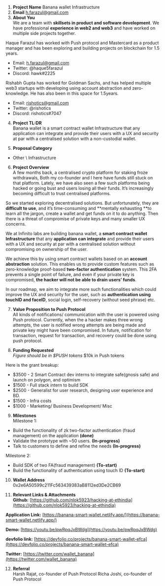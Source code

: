 1. **Project Name** Banana wallet Infrastructure
2. **Email** h.farazul@gmail.com
3. **About You** \
We are a team with **skillsets in product and software development**. We have professional **experience in web2 and web3** and have worked on multiple side projects together.

Haque Farazul has worked with Push protocol and Mastercard as a product manager and has been exploring and building projects on blockchain for 1.5 years.
- Email: h.farazul@gmail.com
- Twitter: @haque5farazul
- Discord: hawk#2225

Rishabh Gupta has worked for Goldman Sachs, and has helped multiple web3 startups with developing using account abstraction and zero-knowledge. He has also been in this space for 1.5years. 
- Email: rishotics@gmail.com
- Twitter: @rishotics
- Discord: rishotics#7047

4. **Project TL:DR** \
Banana wallet is a smart contract wallet Infrastructure that any application can integrate and provide their users with a UX and security at par with a centralised solution with a non-custodial wallet. 

5. **Proposal Category**
- Other \ Infrastructure

6. **Project Overview** \
A few months back, a centralised crypto platform for staking froze withdrawals, Both my co-founder and I here have funds still stuck on that platform. Lately, we have also seen a few such platforms being hacked or going bust and users losing all their funds. It’s increasingly becoming difficult to trust centralised platforms.

So we started exploring decentralised solutions. But unfortunately, they are **difficult to use**, and it’s time-consuming and **mentally exhausting **to learn all the jargon, create a wallet and get funds on it to do anything. Then there is a threat of compromise of private keys and many smaller UX concerns.

We at Infinito labs are building banana wallet, a **smart contract wallet Infrastructure** that any **application can integrate** and provide their users with a UX and security at par with a centralised solution without compromising on ownership of the user.

We achieve this by using smart contract wallets based on an **account abstraction** solution. This enables us to provide custom features such as zero-knowledge proof-based **two-factor authentication** system. This 2FA prevents a single point of failure, and even if your private key is compromised, **the hacker will not be able to drain users’ funds**.

In our roadmap, we aim to integrate more such functionalities which could improve the UX and security for the user, such as **authentication using touchID and faceID**, social login, self-recovery (without seed phrase) etc.

7. **Value Proposition to Push Protocol** \
All kinds of notifications/ communication with the user is powered using Push protocol.
Currently, when the a hacker makes three wrong attempts, the user is notified wrong attempts are being made and private key might have been compromised. 
In future, notification for transaction, request for transaction, and recovery could be done using push protocol. 


8. **Funding Requested** \
*Figure should be in $PUSH tokens*
$10k in Push tokens

Here is the grant breakup:
- $3500 - 2 Smart Contract dev interns to integrate safe(gnosis safe) and launch on polygon, and optimism
- $1500 - Full stack intern to build SDK
- $2500 - Generalist for user research, designing user experience and BD.
- $1500 - Infra costs
- $1000 - Marketing/ Business Development/ Misc

9. **Milestones** \
Milestone 1: 

- Build the functionality of zk two-factor authentication (fraud management) on the application **(done)**
- Validate the prototype with ~50 users. **(In-progress)**
- Talk to customers to define and refine the needs **(In-progress)**

Milestone 2: 

- Build SDK of two FA(fraud management) **(To-start)**
- Build the functionality of authentication using touch ID **(To-start)**


10. **Wallet Address** \
0x2e6A50599c211Fc563439383aB8112ed3De2CB69


11. **Relevant Links & Attachments** \
**Github:** [https://github.com/nlok5923/hacking-at-ethindia](https://github.com/nlok5923/hacking-at-ethindia)

**Application Link:** [https://banana-smart-wallet.netlify.app/](https://banana-smart-wallet.netlify.app/)

**Demo:** [https://youtu.be/pwRpqJxBWdg](https://youtu.be/pwRpqJxBWdg)

**devfolio link:** [https://devfolio.co/projects/banana-smart-wallet-efca](https://devfolio.co/projects/banana-smart-wallet-efca)

**Twitter:** [https://twitter.com/wallet_banana](https://twitter.com/wallet_banana)

12. **Referral** \
Harsh Rajat, co-founder of Push Protocol
Richa Joshi, co-founder of Push Protocol
